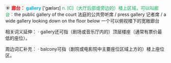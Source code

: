 ☀ <font color="red">**廊台：**</font>
<font color="sky blue">**gallery**</font> ['ɡælərɪ] 
<font color="#00b050">n. [C]（大厅后部或旁边的）楼上区域，可以叫廊台：</font>the public gallery of the court 法庭的公共旁听席 / press gallery 记者席 / a wide gallery looking down on the floor below 一个可以俯视楼下的宽敞廊台

相关词义延伸：
· gallery还可指（剧场或音乐厅内的）顶层楼座（通常有票价最低的座位）。

周边词汇补充：
· balcony可指（剧院或电影院中主要座位区域上方的）楼上座位区。
